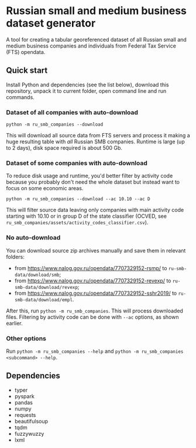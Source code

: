 # Russian small and medium business dataset generator

A tool for creating a tabular georeferenced dataset of all Russian small and medium business companies and individuals from Federal Tax Service (FTS) opendata.

## Quick start

Install Python and dependencies (see the list below), download this repository, unpack it to current folder, open command line and run commands.

### Dataset of all companies with auto-download

`python -m ru_smb_companies --download`

This will download all source data from FTS servers and process it making a huge resulting table with *all* Russian SMB companies. Runtime is large (up to 2 days), disk space required is about 500 Gb.

### Dataset of some companies with auto-download

To reduce disk usage and runtime, you'd better filter by activity code because you probably don't need the whole dataset but instead want to focus on some economic areas.

`python -m ru_smb_companies --download --ac 10.10 --ac D`

This will filter source data leaving only companies with main activity code starting with 10.10 or in group D of the state classifier (OCVED, see `ru_smb_companies/assets/activity_codes_classifier.csv`).

### No auto-download

You can download source zip archives manually and save them in relevant folders:
- from https://www.nalog.gov.ru/opendata/7707329152-rsmp/ to `ru-smb-data/download/smb`;
- from https://www.nalog.gov.ru/opendata/7707329152-revexp/ to `ru-smb-data/download/revexp`;
- from https://www.nalog.gov.ru/opendata/7707329152-sshr2019/ to `ru-smb-data/download/empl`.

After this, run `python -m ru_smb_companies`. This will process downloaded files. Filtering by activity code can be done with `--ac` options, as shown earlier.

### Other options

Run `python -m ru_smb_companies --help` and `python -m ru_smb_companies <subcommand> --help`.

## Dependencies

- typer
- pyspark
- pandas
- numpy
- requests
- beautifulsoup
- tqdm
- fuzzywuzzy
- lxml

